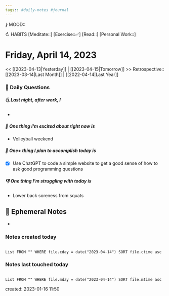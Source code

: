 ```yaml
---
tags:: #daily-notes #journal
---
```


⨑ MOOD::

↻ HABITS
[Meditate::]
[Exercise::✅]
[Read::]
[Personal Work::]

# Friday, April 14, 2023

\<\< [[2023-04-13|Yesterday]] | [[2023-04-15|Tomorrow]] >>
Retrospective:: [[2023-03-14|Last Month]] | [[2022-04-14|Last Year]]

### 📅 Daily Questions

##### 🌜 Last night, after work, I

-

##### 🙌 One thing I'm excited about right now is

- Volleyball weekend

##### 🚀 One+ thing I plan to accomplish today is

- [x] Use ChatGPT to code a simple website to get a good sense of how to ask good programming questions

##### 👎 One thing I'm struggling with today is

- Lower back soreness from squats

## 📝 Ephemeral Notes

-

### Notes created today

```dataview

List FROM "" WHERE file.cday = date("2023-04-14") SORT file.ctime asc

```

### Notes last touched today

```dataview

List FROM "" WHERE file.mday = date("2023-04-14") SORT file.mtime asc

```

created: 2023-01-16 11:50

